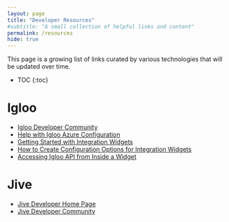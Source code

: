 ```yaml
---
layout: page
title: "Developer Resources"
#subtitle: "A small collection of helpful links and content"
permalink: /resources
hide: true
---
```

This page is a growing list of links curated by various technologies that will be updated over time.

* TOC
{:toc}

# Igloo
* [Igloo Developer Community](https://customercare.igloosoftware.com/developers)
* [Help with Igloo Azure Configuration](https://customercare.igloosoftware.com/developers/kb/articles/help_with_your_igloo_provided_azure_instance)
* [Getting Started with Integration Widgets](https://customercare.igloosoftware.com/developers/kb/articles/getting_started_with_the_integrations_widget)
* [How to Create Configuration Options for Integration Widgets](https://customercare.igloosoftware.com/developers/kb/articles/how_to_create_config_options_for_a_custom_widget)
* [Accessing Igloo API from Inside a Widget](https://customercare.igloosoftware.com/developers/kb/articles/using_the_igloo_api_inside_the_integrations_widget)

# Jive
* [Jive Developer Home Page](https://developer.jivesoftware.com)
* [Jive Developer Community](https://community.jivesoftware.com/community/developer)
